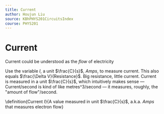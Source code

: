 ```yaml
---
title: Current
author: Houjun Liu
source: KBhPHYS201CircuitsIndex
course: PHYS201
---
```


# Current
Current could be understood as the _flow_ of electricity 

Use the variable $I$, a unit $\frac{C}{s}$, $Amps$, to measure current. This also equals $\frac{\Delta V}{Resistance}$. Big resistance, little current. Current is measured in a unit $\frac{C}{s}$, which intuitively makes sense — Current/second is kind of like metres^3/second — it measures, roughly, the "amount of flow"/second.

\definition{Current $I$}{A value measured in unit $\frac{C}{s}$, a.k.a. $Amps$ that measures electron flow}
